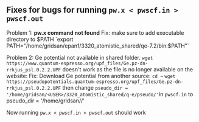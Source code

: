## Fixes for bugs for running `pw.x < pwscf.in > pwscf.out`

Problem 1: **pw.x command not found**
Fix: make sure to add executable directory to $PATH
`export PATH="/home/gridsan/epan1/3320_atomistic_shared/qe-7.2/bin:$PATH"`

Problem 2: Ge potential not available in shared folder. `wget https://www.quantum-espresso.org/upf_files/Ge.pz-dn-rrkjus_psl.0.2.2.UPF` doesn't work as the file is no longer available on the website:
Fix: Download Ge potential from another source: 
`cd ~`
`wget https://pseudopotentials.quantum-espresso.org/upf_files/Ge.pz-dn-rrkjus_psl.0.2.2.UPF`
then change `pseudo_dir = '/home/gridsan/<USER>/3320_atomistic_shared/q-e/pseudo/'`in `pwscf.in` to pseudo_dir = '/home/gridsan/<USER>/'


Now running `pw.x < pwscf.in > pwscf.out` should work